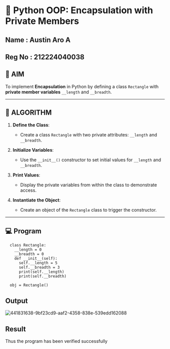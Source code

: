 
# 🐍 Python OOP: Encapsulation with Private Members

## Name   : Austin Aro A
## Reg No : 212224040038

## 🎯 AIM

To implement **Encapsulation** in Python by defining a class `Rectangle` with **private member variables** `__length` and `__breadth`.

---

## 🧠 ALGORITHM

1. **Define the Class**:
   - Create a class `Rectangle` with two private attributes: `__length` and `__breadth`.

2. **Initialize Variables**:
   - Use the `__init__()` constructor to set initial values for `__length` and `__breadth`.

3. **Print Values**:
   - Display the private variables from within the class to demonstrate access.

4. **Instantiate the Object**:
   - Create an object of the `Rectangle` class to trigger the constructor.

---

## 💻 Program
```
  class Rectangle:
    __length = 0 
    __breadth = 0
    def __init__(self):
      self.__length = 5
      self.__breadth = 3
      print(self.__length)
      print(self.__breadth)
   
  obj = Rectangle()
```
## Output
![441831638-9bf23cd9-aaf2-4358-838e-539edd162088](https://github.com/user-attachments/assets/ea7daca5-648d-47d3-af23-0e0ce41ebbbe)

## Result
Thus the program has been verified successfully
